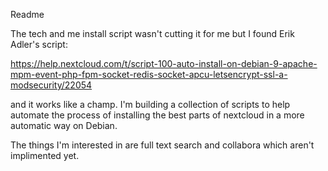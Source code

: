 Readme

The tech and me install script wasn't cutting it for me but I found Erik Adler's script:

https://help.nextcloud.com/t/script-100-auto-install-on-debian-9-apache-mpm-event-php-fpm-socket-redis-socket-apcu-letsencrypt-ssl-a-modsecurity/22054

and it works like a champ. I'm building a collection of scripts to help automate the process of installing the best parts of nextcloud in a more automatic way on Debian.

The things I'm interested in are full text search and collabora which aren't implimented yet.
